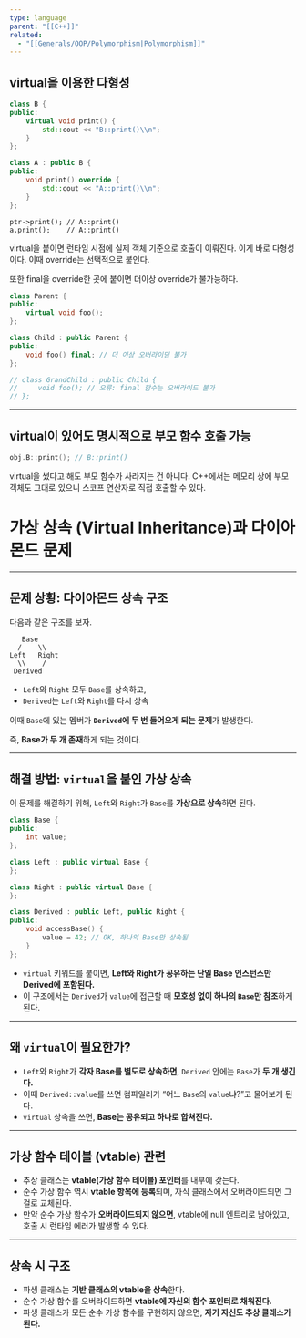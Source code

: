 ```yaml
---
type: language
parent: "[[C++]]"
related:
  - "[[Generals/OOP/Polymorphism|Polymorphism]]"
---
```

## virtual을 이용한 다형성

```cpp
class B {
public:
    virtual void print() {
        std::cout << "B::print()\\n";
    }
};

class A : public B {
public:
    void print() override {
        std::cout << "A::print()\\n";
    }
};
```

```
ptr->print(); // A::print()
a.print();    // A::print()
```

virtual을 붙이면 런타임 시점에 실제 객체 기준으로 호출이 이뤄진다. 이게 바로 다형성이다. 이때 override는 선택적으로 붙인다.

또한 final을 override한 곳에 붙이면 더이상 override가 불가능하다.

```cpp
class Parent {
public:
    virtual void foo();
};

class Child : public Parent {
public:
    void foo() final; // 더 이상 오버라이딩 불가
};

// class GrandChild : public Child {
//     void foo(); // 오류: final 함수는 오버라이드 불가
// };
```

---

## virtual이 있어도 명시적으로 부모 함수 호출 가능

```cpp
obj.B::print(); // B::print()
```

virtual을 썼다고 해도 부모 함수가 사라지는 건 아니다. C++에서는 메모리 상에 부모 객체도 그대로 있으니 스코프 연산자로 직접 호출할 수 있다.

# 가상 상속 (Virtual Inheritance)과 다이아몬드 문제

---

## 문제 상황: 다이아몬드 상속 구조

다음과 같은 구조를 보자.

```
   Base
  /    \\
Left   Right
  \\    /
 Derived
```

- `Left`와 `Right` 모두 `Base`를 상속하고,
- `Derived`는 `Left`와 `Right`를 다시 상속

이때 `Base`에 있는 멤버가 **`Derived`에 두 번 들어오게 되는 문제**가 발생한다.

즉, **Base가 두 개 존재**하게 되는 것이다.

---

## 해결 방법: `virtual`을 붙인 가상 상속

이 문제를 해결하기 위해, `Left`와 `Right`가 `Base`를 **가상으로 상속**하면 된다.

```cpp
class Base {
public:
    int value;
};

class Left : public virtual Base {
};

class Right : public virtual Base {
};

class Derived : public Left, public Right {
public:
    void accessBase() {
        value = 42; // OK, 하나의 Base만 상속됨
    }
};
```

- `virtual` 키워드를 붙이면, **Left와 Right가 공유하는 단일 Base 인스턴스만 Derived에 포함된다.**
- 이 구조에서는 `Derived`가 `value`에 접근할 때 **모호성 없이 하나의 `Base`만 참조**하게 된다.

---

## 왜 `virtual`이 필요한가?

- `Left`와 `Right`가 **각자 Base를 별도로 상속하면**, `Derived` 안에는 `Base`가 **두 개 생긴다.**
- 이때 `Derived::value`를 쓰면 컴파일러가 “어느 `Base`의 `value`냐?”고 물어보게 된다.
- `virtual` 상속을 쓰면, **Base는 공유되고 하나로 합쳐진다.**

---

## 가상 함수 테이블 (vtable) 관련

- 추상 클래스는 **vtable(가상 함수 테이블) 포인터**를 내부에 갖는다.
- 순수 가상 함수 역시 **vtable 항목에 등록**되며, 자식 클래스에서 오버라이드되면 그걸로 교체된다.
- 만약 순수 가상 함수가 **오버라이드되지 않으면**, vtable에 null 엔트리로 남아있고, 호출 시 런타임 에러가 발생할 수 있다.

---

## 상속 시 구조

- 파생 클래스는 **기반 클래스의 vtable을 상속**한다.
- 순수 가상 함수를 오버라이드하면 **vtable에 자신의 함수 포인터로 채워진다.**
- 파생 클래스가 모든 순수 가상 함수를 구현하지 않으면, **자기 자신도 추상 클래스가 된다.**